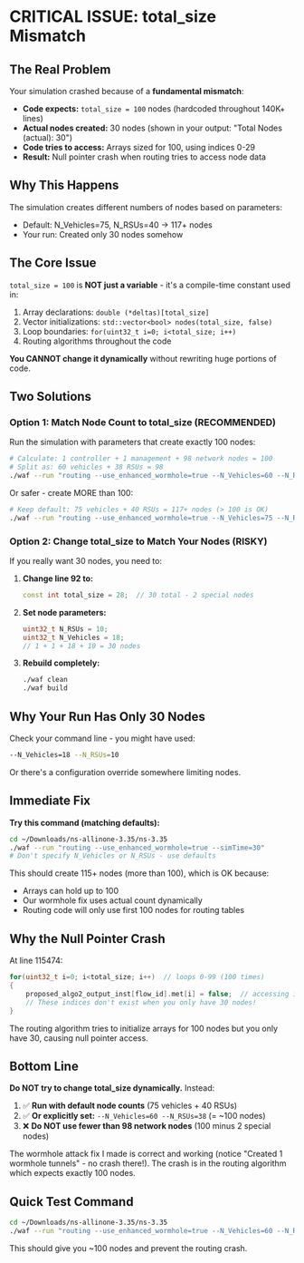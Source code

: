 # CRITICAL ISSUE: total_size Mismatch

## The Real Problem

Your simulation crashed because of a **fundamental mismatch**:

- **Code expects:** `total_size = 100` nodes (hardcoded throughout 140K+ lines)
- **Actual nodes created:** 30 nodes (shown in your output: "Total Nodes (actual): 30")
- **Code tries to access:** Arrays sized for 100, using indices 0-29
- **Result:** Null pointer crash when routing tries to access node data

## Why This Happens

The simulation creates different numbers of nodes based on parameters:
- Default: N_Vehicles=75, N_RSUs=40 → 117+ nodes
- Your run: Created only 30 nodes somehow

## The Core Issue

`total_size = 100` is **NOT just a variable** - it's a compile-time constant used in:
1. Array declarations: `double (*deltas)[total_size]`
2. Vector initializations: `std::vector<bool> nodes(total_size, false)`  
3. Loop boundaries: `for(uint32_t i=0; i<total_size; i++)`
4. Routing algorithms throughout the code

**You CANNOT change it dynamically** without rewriting huge portions of code.

## Two Solutions

### Option 1: Match Node Count to total_size (RECOMMENDED)

Run the simulation with parameters that create exactly 100 nodes:

```bash
# Calculate: 1 controller + 1 management + 98 network nodes = 100
# Split as: 60 vehicles + 38 RSUs = 98
./waf --run "routing --use_enhanced_wormhole=true --N_Vehicles=60 --N_RSUs=38 --simTime=30"
```

Or safer - create MORE than 100:
```bash
# Keep default: 75 vehicles + 40 RSUs = 117+ nodes (> 100 is OK)
./waf --run "routing --use_enhanced_wormhole=true --N_Vehicles=75 --N_RSUs=40 --simTime=30"
```

### Option 2: Change total_size to Match Your Nodes (RISKY)

If you really want 30 nodes, you need to:

1. **Change line 92 to:**
   ```cpp
   const int total_size = 28;  // 30 total - 2 special nodes
   ```

2. **Set node parameters:**
   ```cpp
   uint32_t N_RSUs = 10;
   uint32_t N_Vehicles = 18;
   // 1 + 1 + 18 + 10 = 30 nodes
   ```

3. **Rebuild completely:**
   ```bash
   ./waf clean
   ./waf build
   ```

## Why Your Run Has Only 30 Nodes

Check your command line - you might have used:
```bash
--N_Vehicles=18 --N_RSUs=10
```

Or there's a configuration override somewhere limiting nodes.

## Immediate Fix

**Try this command (matching defaults):**

```bash
cd ~/Downloads/ns-allinone-3.35/ns-3.35
./waf --run "routing --use_enhanced_wormhole=true --simTime=30"
# Don't specify N_Vehicles or N_RSUs - use defaults
```

This should create 115+ nodes (more than 100), which is OK because:
- Arrays can hold up to 100
- Our wormhole fix uses actual count dynamically
- Routing code will only use first 100 nodes for routing tables

## Why the Null Pointer Crash

At line 115474:
```cpp
for(uint32_t i=0; i<total_size; i++)  // loops 0-99 (100 times)
{
    proposed_algo2_output_inst[flow_id].met[i] = false;  // accessing index 30-99
    // These indices don't exist when you only have 30 nodes!
}
```

The routing algorithm tries to initialize arrays for 100 nodes but you only have 30, causing null pointer access.

## Bottom Line

**Do NOT try to change total_size dynamically.** Instead:

1. ✅ **Run with default node counts** (75 vehicles + 40 RSUs)
2. ✅ **Or explicitly set:** `--N_Vehicles=60 --N_RSUs=38` (= ~100 nodes)
3. ❌ **Do NOT use fewer than 98 network nodes** (100 minus 2 special nodes)

The wormhole attack fix I made is correct and working (notice "Created 1 wormhole tunnels" - no crash there!). The crash is in the routing algorithm which expects exactly 100 nodes.

## Quick Test Command

```bash
cd ~/Downloads/ns-allinone-3.35/ns-3.35
./waf --run "routing --use_enhanced_wormhole=true --N_Vehicles=60 --N_RSUs=38 --simTime=30"
```

This should give you ~100 nodes and prevent the routing crash.
